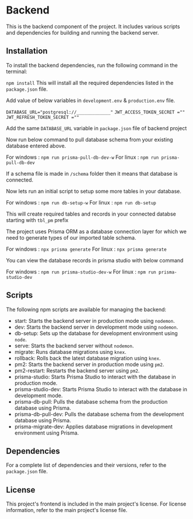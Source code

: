 Backend
=======

This is the backend component of the project. It includes various scripts and dependencies for building and running the backend server.

Installation
------------

To install the backend dependencies, run the following command in the terminal:

`npm install`
This will install all the required dependencies listed in the `package.json` file.

Add value of below variables in `development.env` & `production.env` file.

`DATABASE_URL="postgresql://_____________"`
`JWT_ACCESS_TOKEN_SECRET =""`
`JWT_REFRESH_TOKEN_SECRET =""`

Add the same `DATABASE_URL` variable in `package.json` file of backend project

Now run below command to pull database schema from your existing database entered above.

For windows : `npm run prisma-pull-db-dev-w`
For linux : `npm run prisma-pull-db-dev`

If a schema file is made in `/schema` folder then it means that database is connected.

Now lets run an initial script to setup some more tables in your database.

For windows : `npm run db-setup-w`
For linux : `npm run db-setup`

This will create required tables and records in your connected databse starting with `tbl_pm` prefix

The project uses Prisma ORM as a database connection layer for which we need to generate types of our imported table schema.

For windows : `npx prisma generate`
For linux : `npx prisma generate`

You can view the database records in prisma studio with below command

For windows : `npm run prisma-studio-dev-w`
For linux : `npm run prisma-studio-dev`



Scripts
-------

The following npm scripts are available for managing the backend:

-   start: Starts the backend server in production mode using `nodemon`.
-   dev: Starts the backend server in development mode using `nodemon`.
-   db-setup: Sets up the database for development environment using `node`.
-   serve: Starts the backend server without `nodemon`.
-   migrate: Runs database migrations using `knex`.
-   rollback: Rolls back the latest database migration using `knex`.
-   pm2: Starts the backend server in production mode using `pm2`.
-   pm2-restart: Restarts the backend server using `pm2`.
-   prisma-studio: Starts Prisma Studio to interact with the database in production mode.
-   prisma-studio-dev: Starts Prisma Studio to interact with the database in development mode.
-   prisma-db-pull: Pulls the database schema from the production database using Prisma.
-   prisma-db-pull-dev: Pulls the database schema from the development database using Prisma.
-   prisma-migrate-dev: Applies database migrations in development environment using Prisma.

Dependencies
------------

For a complete list of dependencies and their versions, refer to the `package.json` file.


License
-------

This project's frontend is included in the main project's license. For license information, refer to the main project's license file.